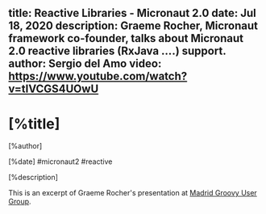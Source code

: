 title: Reactive Libraries - Micronaut 2.0
date: Jul 18, 2020
description: Graeme Rocher, Micronaut framework co-founder, talks about Micronaut 2.0 reactive libraries (RxJava ....) support. 
author: Sergio del Amo
video: https://www.youtube.com/watch?v=tIVCGS4UOwU
---

# [%title]

[%author]

[%date] #micronaut2 #reactive

[%description]

This is an excerpt of Graeme Rocher's presentation at [Madrid Groovy User Group](https://www.madridgug.com/2020/07/micronaut-2.html).